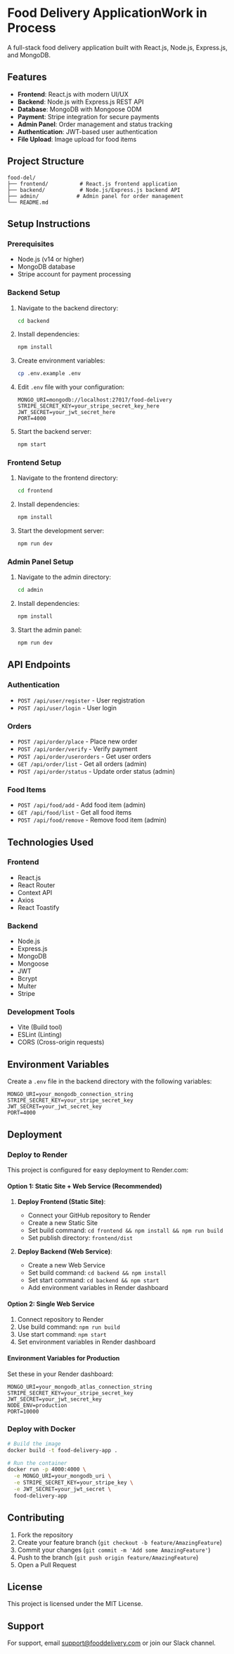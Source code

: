 # Food Delivery ApplicationWork in Process


A full-stack food delivery application built with React.js, Node.js, Express.js, and MongoDB.

## Features

- **Frontend**: React.js with modern UI/UX
- **Backend**: Node.js with Express.js REST API
- **Database**: MongoDB with Mongoose ODM
- **Payment**: Stripe integration for secure payments
- **Admin Panel**: Order management and status tracking
- **Authentication**: JWT-based user authentication
- **File Upload**: Image upload for food items

## Project Structure

```
food-del/
├── frontend/          # React.js frontend application
├── backend/           # Node.js/Express.js backend API
├── admin/            # Admin panel for order management
└── README.md
```

## Setup Instructions

### Prerequisites

- Node.js (v14 or higher)
- MongoDB database
- Stripe account for payment processing

### Backend Setup

1. Navigate to the backend directory:
   ```bash
   cd backend
   ```

2. Install dependencies:
   ```bash
   npm install
   ```

3. Create environment variables:
   ```bash
   cp .env.example .env
   ```

4. Edit `.env` file with your configuration:
   ```
   MONGO_URI=mongodb://localhost:27017/food-delivery
   STRIPE_SECRET_KEY=your_stripe_secret_key_here
   JWT_SECRET=your_jwt_secret_here
   PORT=4000
   ```

5. Start the backend server:
   ```bash
   npm start
   ```

### Frontend Setup

1. Navigate to the frontend directory:
   ```bash
   cd frontend
   ```

2. Install dependencies:
   ```bash
   npm install
   ```

3. Start the development server:
   ```bash
   npm run dev
   ```

### Admin Panel Setup

1. Navigate to the admin directory:
   ```bash
   cd admin
   ```

2. Install dependencies:
   ```bash
   npm install
   ```

3. Start the admin panel:
   ```bash
   npm run dev
   ```

## API Endpoints

### Authentication
- `POST /api/user/register` - User registration
- `POST /api/user/login` - User login

### Orders
- `POST /api/order/place` - Place new order
- `POST /api/order/verify` - Verify payment
- `POST /api/order/userorders` - Get user orders
- `GET /api/order/list` - Get all orders (admin)
- `POST /api/order/status` - Update order status (admin)

### Food Items
- `POST /api/food/add` - Add food item (admin)
- `GET /api/food/list` - Get all food items
- `POST /api/food/remove` - Remove food item (admin)

## Technologies Used

### Frontend
- React.js
- React Router
- Context API
- Axios
- React Toastify

### Backend
- Node.js
- Express.js
- MongoDB
- Mongoose
- JWT
- Bcrypt
- Multer
- Stripe

### Development Tools
- Vite (Build tool)
- ESLint (Linting)
- CORS (Cross-origin requests)

## Environment Variables

Create a `.env` file in the backend directory with the following variables:

```
MONGO_URI=your_mongodb_connection_string
STRIPE_SECRET_KEY=your_stripe_secret_key
JWT_SECRET=your_jwt_secret_key
PORT=4000
```

## Deployment

### Deploy to Render

This project is configured for easy deployment to Render.com:

#### Option 1: Static Site + Web Service (Recommended)

1. **Deploy Frontend (Static Site)**:
   - Connect your GitHub repository to Render
   - Create a new Static Site
   - Set build command: `cd frontend && npm install && npm run build`
   - Set publish directory: `frontend/dist`

2. **Deploy Backend (Web Service)**:
   - Create a new Web Service
   - Set build command: `cd backend && npm install`
   - Set start command: `cd backend && npm start`
   - Add environment variables in Render dashboard

#### Option 2: Single Web Service

1. Connect repository to Render
2. Use build command: `npm run build`
3. Use start command: `npm start`
4. Set environment variables in Render dashboard

#### Environment Variables for Production

Set these in your Render dashboard:

```
MONGO_URI=your_mongodb_atlas_connection_string
STRIPE_SECRET_KEY=your_stripe_secret_key
JWT_SECRET=your_jwt_secret_key
NODE_ENV=production
PORT=10000
```

### Deploy with Docker

```bash
# Build the image
docker build -t food-delivery-app .

# Run the container
docker run -p 4000:4000 \
  -e MONGO_URI=your_mongodb_uri \
  -e STRIPE_SECRET_KEY=your_stripe_key \
  -e JWT_SECRET=your_jwt_secret \
  food-delivery-app
```

## Contributing

1. Fork the repository
2. Create your feature branch (`git checkout -b feature/AmazingFeature`)
3. Commit your changes (`git commit -m 'Add some AmazingFeature'`)
4. Push to the branch (`git push origin feature/AmazingFeature`)
5. Open a Pull Request

## License

This project is licensed under the MIT License.

## Support

For support, email support@fooddelivery.com or join our Slack channel.